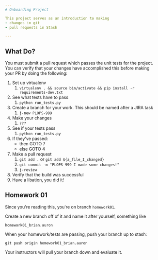 ```yaml
---
# Onboarding Project

This project serves as an introduction to making
- changes in git 
- pull requests in Stash

---
```


## What Do?

You must submit a pull request which passes the unit tests for the project. You can verify that your changes have accomplished this before making your PR by doing the following:
1. Set up virtualenv
    1. `virtualenv . && source bin/activate && pip install -r requirements-dev.txt`
2. See what tests have to pass
    1. `python run_tests.py`
3. Create a branch for your work. This should be named after a JIRA task
    1. `j-new PLOPS-999`
4. Make your changes
    1. `???`
5. See if your tests pass
    1. `python run_tests.py`
6. If they've passed:
    * then GOTO 7
    * else GOTO 4
7. Make a pull request
    1. `git add .` or `git add ${a_file_I_changed}`
    1. `git commit -m "PLOPS-999 I made some changes!"`
    1. `j-review`
8. Verify that the build was successful
9. Have a libation, you did it!

## Homework 01

Since you're reading this, you're on branch `homework01`. 

Create a new branch off of it and name it after yourself, something like

`homework01_brian.auron`

When your homework/tests are passing, push your branch up to stash:

`git push origin homework01_brian.auron`

Your instructors will pull your branch down and evaluate it.
